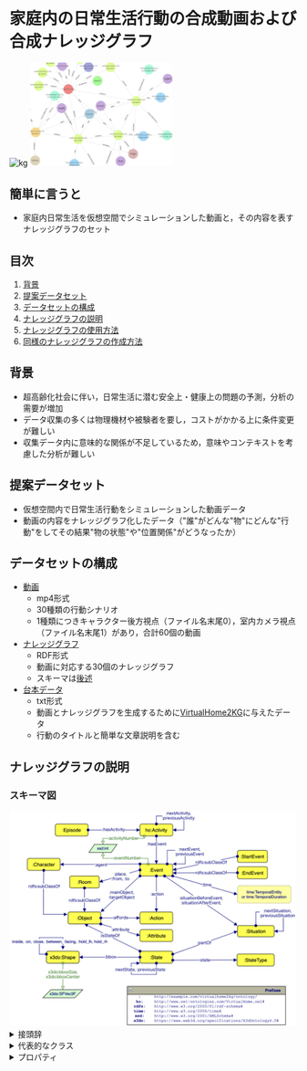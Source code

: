 # 家庭内の日常生活行動の合成動画および合成ナレッジグラフ

<img src="./asset/put_food_in_fridge1.gif" width="242px;" alt="kg">
<img src="./asset/put_food_in_fridge1_kg.png" width="250px;" alt="kg">

## 簡単に言うと
- 家庭内日常生活を仮想空間でシミュレーションした動画と，その内容を表すナレッジグラフのセット

## 目次
1. [背景](#背景)
2. [提案データセット](#提案データセット)
3. [データセットの構成](#データセットの構成)
4. [ナレッジグラフの説明](#ナレッジグラフの説明)
5. [ナレッジグラフの使用方法](#ナレッジグラフの使用方法)
6. [同様のナレッジグラフの作成方法](#同様のナレッジグラフの作成方法)

## 背景
- 超高齢化社会に伴い，日常生活に潜む安全上・健康上の問題の予測，分析の需要が増加
- データ収集の多くは物理機材や被験者を要し，コストがかかる上に条件変更が難しい
- 収集データ内に意味的な関係が不足しているため，意味やコンテキストを考慮した分析が難しい

## 提案データセット
- 仮想空間内で日常生活行動をシミュレーションした動画データ
- 動画の内容をナレッジグラフ化したデータ（"誰"がどんな"物"にどんな"行動"をしてその結果"物の状態"や"位置関係"がどうなったか）

## データセットの構成
- [動画](./Movie/)
  - mp4形式
  - 30種類の行動シナリオ
  - 1種類につきキャラクター後方視点（ファイル名末尾0），室内カメラ視点（ファイル名末尾1）があり，合計60個の動画
- [ナレッジグラフ](./RDF/)
  - RDF形式
  - 動画に対応する30個のナレッジグラフ
  - スキーマは[後述](#ナレッジグラフの説明)
- [台本データ](./Program/)
  - txt形式
  - 動画とナレッジグラフを生成するために[VirtualHome2KG](https://github.com/aistairc/VirtualHome2KG)に与えたデータ
  - 行動のタイトルと簡単な文章説明を含む


## ナレッジグラフの説明

### スキーマ図
<img src="https://github.com/aistairc/VirtualHome2KG/raw/main/ontology/image/class_diagram.png" alt="schema">


<details>
<summary>接頭辞</summary>
<table>
    <tr>
        <td>Prefix</td>
        <td>URI</td>
    </tr>
    <tr>
        <td>:</td>
        <td>http://example.org/virtualhome2kg/ontology/</td>
    </tr>
    <tr>
        <td>ho:</td>
        <td>http://www.owl-ontologies.com/VirtualHome.owl#</td>
    </tr>
    <tr>
        <td>time:</td>
        <td>http://www.w3.org/2006/time#</td>
    </tr>
    <tr>
        <td>x3do</td>
        <td>https://www.web3d.org/specifications/X3dOntology4.0#</td>
    </tr>
</table>
</details>

<details>
<summary>代表的なクラス</summary>
<table>
    <tr>
        <td>QName</td>
        <td>Description</td>
    </tr>
    <tr>
        <td>ho:Activity</td>
        <td>Human daily activity at home. This class is reused from the HomeOntology.</td>
    </tr>
    <tr>
        <td>:Event</td>
        <td>Fine-grained event to compose the activity.</td>
    </tr>
    <tr>
        <td>:Action</td>
        <td>Primitive action performed in an event.</td>
    </tr>
    <tr>
        <td>:Object</td>
        <td>Object in a home such as food, furniture, electronics, consumables, and living thing.</td>
    </tr>
    <tr>
        <td>:Situation</td>
        <td>Situation in a home at a certain time.</td>
    </tr>
    <tr>
        <td>:State</td>
        <td>State of an object at a certain time.</td>
    </tr>
    <tr>
        <td>:StateType</td>
        <td>Type of state. The instances of this class are based on [object states](https://github.com/xavierpuigf/virtualhome/tree/master/simulation#object-states) of VirtualHome.</td>
    </tr>
    <tr>
        <td>:Attribute</td>
        <td>Attribute of an object.</td>
    </tr>
    <tr>
        <td>:Shape</td>
        <td>Object's 3D bounding box, including size and coordinates. This class is reused from the [X3D ontology](https://www.web3d.org/x3d/content/semantics/semantics.html).</td>
    </tr>
    <tr>
        <td>time:Duration</td>
        <td>Duration of an execution of an action. This class is reused from the [Time Ontology](https://www.w3.org/TR/owl-time/#time:Duration).</td>
    </tr>
</table>
</details>

<details>
<summary>プロパティ</summary>
<table>
    <tr>
        <td>QName</td>
        <td>Domains</td>
        <td>Ranges</td>
        <td>Description</td>
    </tr>
    <tr>
        <td>:activty</td>
        <td>:Character</td>
        <td>:Activity</td>
        <td>Associates a character (agent) to activities.</td>
    </tr>
    <tr>
        <td>:action</td>
        <td>:Activity</td>
        <td>:Action</td>
        <td>Associates an activity to actions. The activity is composed of an action sequence.</td>
    </tr>
    <tr>
        <td>:actionNumber</td>
        <td>:Action</td>
        <td>xsd:int</td>
        <td>Indicates the order of the action in the activity.</td>
    </tr>
    <tr>
        <td>:situationBeforeEvent</td>
        <td></td>
        <td>:Situation</td>
        <td>Subproperty of :relatedSituation. Associates an event to a situation. Environmental situation before executing some action.</td>
    </tr>
    <tr>
        <td>:situationAfterEvent</td>
        <td></td>
        <td>:Situation</td>
        <td>Subproperty of :relatedSituation. Associates an event to a situation. Environmental situation after executing some action.</td>
    </tr>
    <tr>
        <td>ho:object</td>
        <td>:Action</td>
        <td>:Object</td>
        <td>Associates an action to a target object. This property is reused and modified from the HomeOntology.</td>
    </tr>
    <tr>
        <td>time:hasDuration</td>
        <td>:Action</td>
        <td>time:Duration</td>
        <td>Associates an action to its execution duration.</td>
    </tr>
    <tr>
        <td>:isStateOf</td>
        <td>:State</td>
        <td>:Object</td>
        <td>Associates an object to its state.</td>
    </tr>
    <tr>
        <td>:state</td>
        <td>:State</td>
        <td>:StateType</td>
        <td>Associates a state to its values.</td>
    </tr>
    <tr>
        <td>:affords</td>
        <td>:Object</td>
        <td>:Action</td>
        <td>Associates an object to actions. This means affordance.</td>
    </tr>
    <tr>
        <td>:attribute</td>
        <td>:State</td>
        <td>:Attribute</td>
        <td>Associates a state to attributes of an object.</td>
    </tr>
    <tr>
        <td>:partOf</td>
        <td>:State</td>
        <td>:Situation</td>
        <td>In this ontology, the :partOf property is used for associating a state to a situation.</td>
    </tr>
    <tr>
        <td>:bbox</td>
        <td>:State</td>
        <td>:Shape</td>
        <td>Associates a state to a 3D bounding box of an object.</td>
    </tr>
    <tr>
        <td>:nextActivity</td>
        <td>:Activity</td>
        <td>:Activity</td>
        <td>Subproperty of :relatedActivity. Associates an activity to the next activity. This property is usually used for KG that is augmented by our method.</td>
    </tr>
    <tr>
        <td>:nextAction</td>
        <td>:Action</td>
        <td>:Action</td>
        <td>Subproperty of :relatedAction. Associates an action to the next action.</td>
    </tr>
    <tr>
        <td>:nextSituation</td>
        <td>:Situation</td>
        <td>:Situation</td>
        <td>Subproperty of :relatedSituation. Associates a situation to the next situation.</td>
    </tr>
    <tr>
        <td>:nextState</td>
        <td>:State</td>
        <td>:State</td>
        <td>Subproperty of :relatedState. Associates a state to the next state.</td>
    </tr>
    <tr>
        <td>:between</td>
        <td>:Shape</td>
        <td>:Shape</td>
        <td>Subproperty of :relatedShape. Please see [detailed description](https://github.com/xavierpuigf/virtualhome/tree/master/simulation#relations). This property is used for door objects. If a door is between a kitchen and a living room, this property associates the door to the living room and associates the door to the kitchen.</td>
    </tr>
    <tr>
        <td>:close</td>
        <td>:Shape</td>
        <td>:Shape</td>
        <td>Subproperty of :relatedShape. Please see [detailed description](https://github.com/xavierpuigf/virtualhome/tree/master/simulation#relations). Triple &lt;object1, close, object2&gt; denotes that the distance between center of object1 (object2) to the bounding box of object2 (object1) is &lt; 1.5 units (~meters).</td>
    </tr>
    <tr>
        <td>:facing</td>
        <td>:Shape</td>
        <td>:Shape</td>
        <td>Subproperty of :relatedShape. Please see [detailed description](https://github.com/xavierpuigf/virtualhome/tree/master/simulation#relations). Triple &lt;object1, facing, object2&gt; denotes that object2 is lookable, is visible from object1, and the distance between the centers is &lt; 5 units (~meters).</td>
    </tr>
    <tr>
        <td>:holds_lh</td>
        <td>:Shape</td>
        <td>:Shape</td>
        <td>Subproperty of :relatedShape. Please see [detailed description](https://github.com/xavierpuigf/virtualhome/tree/master/simulation#relations). Relation for left hand.</td>
    </tr>
    <tr>
        <td>:holds_rh</td>
        <td>:Shape</td>
        <td>:Shape</td>
        <td>Subproperty of :relatedShape. Please see [detailed description](https://github.com/xavierpuigf/virtualhome/tree/master/simulation#relations). Relation for left hand.</td>
    </tr>
    <tr>
        <td>:inside</td>
        <td>:Shape</td>
        <td>:Shape</td>
        <td>Subproperty of :relatedShape. Triple &lt;object1, inside, object2&gt; denotes that object1 is placed inside of object2.</td>
    </tr>
    <tr>
        <td>:on</td>
        <td>:Shape</td>
        <td>:Shape</td>
        <td>Subproperty of :relatedShape. Triple &lt;object1, on, object2&gt; denotes that object1 is placed on object2.</td>
    </tr>
</table>
</details>

